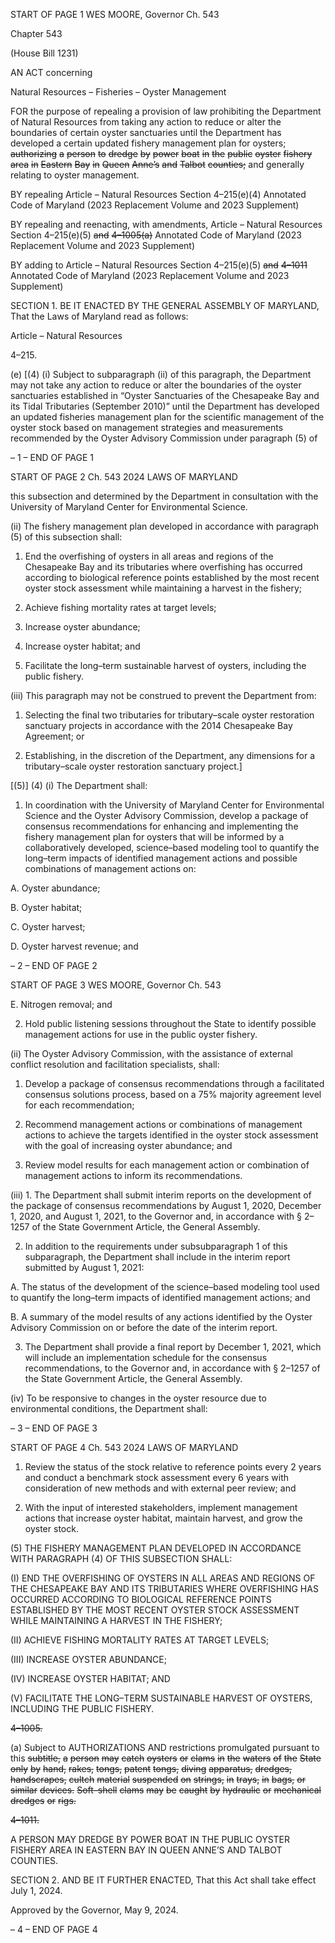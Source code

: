 START OF PAGE 1
WES MOORE, Governor Ch. 543

Chapter 543

(House Bill 1231)

AN ACT concerning

Natural Resources – Fisheries – Oyster Management

FOR the purpose of repealing a provision of law prohibiting the Department of Natural
Resources from taking any action to reduce or alter the boundaries of certain oyster
sanctuaries until the Department has developed a certain updated fishery
management plan for oysters; ~~authorizing~~ ~~a~~ ~~person~~ ~~to~~ ~~dredge~~ ~~by~~ ~~power~~ ~~boat~~ ~~in~~ ~~the~~
~~public~~ ~~oyster~~ ~~fishery~~ ~~area~~ ~~in~~ ~~Eastern~~ ~~Bay~~ ~~in~~ ~~Queen~~ ~~Anne’s~~ ~~and~~ ~~Talbot~~ ~~counties;~~ and
generally relating to oyster management.

BY repealing
Article – Natural Resources
Section 4–215(e)(4)
Annotated Code of Maryland
(2023 Replacement Volume and 2023 Supplement)

BY repealing and reenacting, with amendments,
Article – Natural Resources
Section 4–215(e)(5) ~~and~~ ~~4–1005(a)~~
Annotated Code of Maryland
(2023 Replacement Volume and 2023 Supplement)

BY adding to
Article – Natural Resources
Section 4–215(e)(5) ~~and~~ ~~4–1011~~
Annotated Code of Maryland
(2023 Replacement Volume and 2023 Supplement)

SECTION 1. BE IT ENACTED BY THE GENERAL ASSEMBLY OF MARYLAND,
That the Laws of Maryland read as follows:

Article – Natural Resources

4–215.

(e) [(4) (i) Subject to subparagraph (ii) of this paragraph, the Department
may not take any action to reduce or alter the boundaries of the oyster sanctuaries
established in “Oyster Sanctuaries of the Chesapeake Bay and its Tidal Tributaries
(September 2010)” until the Department has developed an updated fisheries management
plan for the scientific management of the oyster stock based on management strategies and
measurements recommended by the Oyster Advisory Commission under paragraph (5) of

– 1 –
END OF PAGE 1

START OF PAGE 2
Ch. 543 2024 LAWS OF MARYLAND

this subsection and determined by the Department in consultation with the University of
Maryland Center for Environmental Science.

(ii) The fishery management plan developed in accordance with
paragraph (5) of this subsection shall:

1. End the overfishing of oysters in all areas and regions of
the Chesapeake Bay and its tributaries where overfishing has occurred according to
biological reference points established by the most recent oyster stock assessment while
maintaining a harvest in the fishery;

2. Achieve fishing mortality rates at target levels;

3. Increase oyster abundance;

4. Increase oyster habitat; and

5. Facilitate the long–term sustainable harvest of oysters,
including the public fishery.

(iii) This paragraph may not be construed to prevent the Department
from:

1. Selecting the final two tributaries for tributary–scale
oyster restoration sanctuary projects in accordance with the 2014 Chesapeake Bay
Agreement; or

2. Establishing, in the discretion of the Department, any
dimensions for a tributary–scale oyster restoration sanctuary project.]

[(5)] (4) (i) The Department shall:

1. In coordination with the University of Maryland Center
for Environmental Science and the Oyster Advisory Commission, develop a package of
consensus recommendations for enhancing and implementing the fishery management
plan for oysters that will be informed by a collaboratively developed, science–based
modeling tool to quantify the long–term impacts of identified management actions and
possible combinations of management actions on:

A. Oyster abundance;

B. Oyster habitat;

C. Oyster harvest;

D. Oyster harvest revenue; and

– 2 –
END OF PAGE 2

START OF PAGE 3
WES MOORE, Governor Ch. 543

E. Nitrogen removal; and

2. Hold public listening sessions throughout the State to
identify possible management actions for use in the public oyster fishery.

(ii) The Oyster Advisory Commission, with the assistance of external
conflict resolution and facilitation specialists, shall:

1. Develop a package of consensus recommendations through
a facilitated consensus solutions process, based on a 75% majority agreement level for each
recommendation;

2. Recommend management actions or combinations of
management actions to achieve the targets identified in the oyster stock assessment with
the goal of increasing oyster abundance; and

3. Review model results for each management action or
combination of management actions to inform its recommendations.

(iii) 1. The Department shall submit interim reports on the
development of the package of consensus recommendations by August 1, 2020, December
1, 2020, and August 1, 2021, to the Governor and, in accordance with § 2–1257 of the State
Government Article, the General Assembly.

2. In addition to the requirements under subsubparagraph 1
of this subparagraph, the Department shall include in the interim report submitted by
August 1, 2021:

A. The status of the development of the science–based
modeling tool used to quantify the long–term impacts of identified management actions;
and

B. A summary of the model results of any actions identified
by the Oyster Advisory Commission on or before the date of the interim report.

3. The Department shall provide a final report by December
1, 2021, which will include an implementation schedule for the consensus
recommendations, to the Governor and, in accordance with § 2–1257 of the State
Government Article, the General Assembly.

(iv) To be responsive to changes in the oyster resource due to
environmental conditions, the Department shall:

– 3 –
END OF PAGE 3

START OF PAGE 4
Ch. 543 2024 LAWS OF MARYLAND

1. Review the status of the stock relative to reference points
every 2 years and conduct a benchmark stock assessment every 6 years with consideration
of new methods and with external peer review; and

2. With the input of interested stakeholders, implement
management actions that increase oyster habitat, maintain harvest, and grow the oyster
stock.

(5) THE FISHERY MANAGEMENT PLAN DEVELOPED IN ACCORDANCE
WITH PARAGRAPH (4) OF THIS SUBSECTION SHALL:

(I) END THE OVERFISHING OF OYSTERS IN ALL AREAS AND
REGIONS OF THE CHESAPEAKE BAY AND ITS TRIBUTARIES WHERE OVERFISHING
HAS OCCURRED ACCORDING TO BIOLOGICAL REFERENCE POINTS ESTABLISHED BY
THE MOST RECENT OYSTER STOCK ASSESSMENT WHILE MAINTAINING A HARVEST IN
THE FISHERY;

(II) ACHIEVE FISHING MORTALITY RATES AT TARGET LEVELS;

(III) INCREASE OYSTER ABUNDANCE;

(IV) INCREASE OYSTER HABITAT; AND

(V) FACILITATE THE LONG–TERM SUSTAINABLE HARVEST OF
OYSTERS, INCLUDING THE PUBLIC FISHERY.

~~4–1005.~~

(a) Subject to AUTHORIZATIONS AND restrictions promulgated pursuant to this
~~subtitle,~~ ~~a~~ ~~person~~ ~~may~~ ~~catch~~ ~~oysters~~ ~~or~~ ~~clams~~ ~~in~~ ~~the~~ ~~waters~~ ~~of~~ ~~the~~ ~~State~~ ~~only~~ ~~by~~ ~~hand,~~ ~~rakes,~~
~~tongs,~~ ~~patent~~ ~~tongs,~~ ~~diving~~ ~~apparatus,~~ ~~dredges,~~ ~~handscrapes,~~ ~~cultch~~ ~~material~~ ~~suspended~~ ~~on~~
~~strings,~~ ~~in~~ ~~trays,~~ ~~in~~ ~~bags,~~ ~~or~~ ~~similar~~ ~~devices.~~ ~~Soft–shell~~ ~~clams~~ ~~may~~ ~~be~~ ~~caught~~ ~~by~~ ~~hydraulic~~
~~or~~ ~~mechanical~~ ~~dredges~~ ~~or~~ ~~rigs.~~

~~4–1011.~~

A PERSON MAY DREDGE BY POWER BOAT IN THE PUBLIC OYSTER FISHERY
AREA IN EASTERN BAY IN QUEEN ANNE’S AND TALBOT COUNTIES.

SECTION 2. AND BE IT FURTHER ENACTED, That this Act shall take effect July
1, 2024.

Approved by the Governor, May 9, 2024.

– 4 –
END OF PAGE 4
